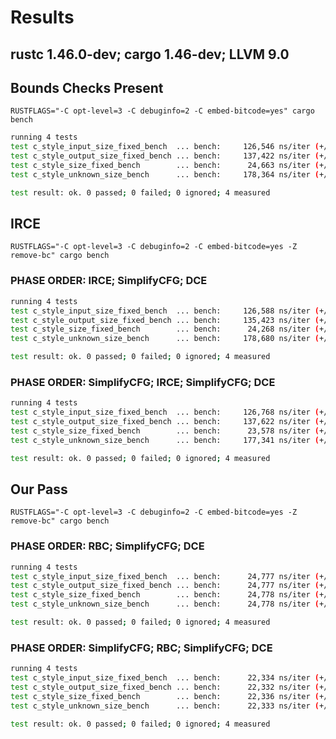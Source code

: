 # Results

## rustc 1.46.0-dev; cargo 1.46-dev; LLVM 9.0

## Bounds Checks Present

`RUSTFLAGS="-C opt-level=3 -C debuginfo=2 -C embed-bitcode=yes" cargo bench`

```sh
running 4 tests
test c_style_input_size_fixed_bench  ... bench:     126,546 ns/iter (+/- 1,703)
test c_style_output_size_fixed_bench ... bench:     137,422 ns/iter (+/- 3,498)
test c_style_size_fixed_bench        ... bench:      24,663 ns/iter (+/- 74)
test c_style_unknown_size_bench      ... bench:     178,364 ns/iter (+/- 3,543)

test result: ok. 0 passed; 0 failed; 0 ignored; 4 measured
```

## IRCE

`RUSTFLAGS="-C opt-level=3 -C debuginfo=2 -C embed-bitcode=yes -Z remove-bc" cargo bench`

### PHASE ORDER: IRCE; SimplifyCFG; DCE

```sh
running 4 tests
test c_style_input_size_fixed_bench  ... bench:     126,588 ns/iter (+/- 1,806)
test c_style_output_size_fixed_bench ... bench:     135,423 ns/iter (+/- 2,250)
test c_style_size_fixed_bench        ... bench:      24,268 ns/iter (+/- 29)
test c_style_unknown_size_bench      ... bench:     178,680 ns/iter (+/- 2,048)

test result: ok. 0 passed; 0 failed; 0 ignored; 4 measured
```

### PHASE ORDER: SimplifyCFG; IRCE; SimplifyCFG; DCE

```sh
running 4 tests
test c_style_input_size_fixed_bench  ... bench:     126,768 ns/iter (+/- 1,734)
test c_style_output_size_fixed_bench ... bench:     137,622 ns/iter (+/- 4,592)
test c_style_size_fixed_bench        ... bench:      23,578 ns/iter (+/- 45)
test c_style_unknown_size_bench      ... bench:     177,341 ns/iter (+/- 3,070)

test result: ok. 0 passed; 0 failed; 0 ignored; 4 measured
```

## Our Pass

`RUSTFLAGS="-C opt-level=3 -C debuginfo=2 -C embed-bitcode=yes -Z remove-bc" cargo bench`

### PHASE ORDER: RBC; SimplifyCFG; DCE

```sh
running 4 tests
test c_style_input_size_fixed_bench  ... bench:      24,777 ns/iter (+/- 47)
test c_style_output_size_fixed_bench ... bench:      24,777 ns/iter (+/- 26)
test c_style_size_fixed_bench        ... bench:      24,778 ns/iter (+/- 27)
test c_style_unknown_size_bench      ... bench:      24,778 ns/iter (+/- 37)

test result: ok. 0 passed; 0 failed; 0 ignored; 4 measured
```

### PHASE ORDER: SimplifyCFG; RBC; SimplifyCFG; DCE

```sh
running 4 tests
test c_style_input_size_fixed_bench  ... bench:      22,334 ns/iter (+/- 36)
test c_style_output_size_fixed_bench ... bench:      22,332 ns/iter (+/- 29)
test c_style_size_fixed_bench        ... bench:      22,336 ns/iter (+/- 56)
test c_style_unknown_size_bench      ... bench:      22,333 ns/iter (+/- 34)

test result: ok. 0 passed; 0 failed; 0 ignored; 4 measured
```
